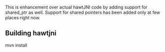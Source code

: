 This is enhancement over actual hawtJNI code by adding support for shared_ptr as well. Support for shared pointers has been added only at few places right now.


Building hawtjni
----------------

mvn install

